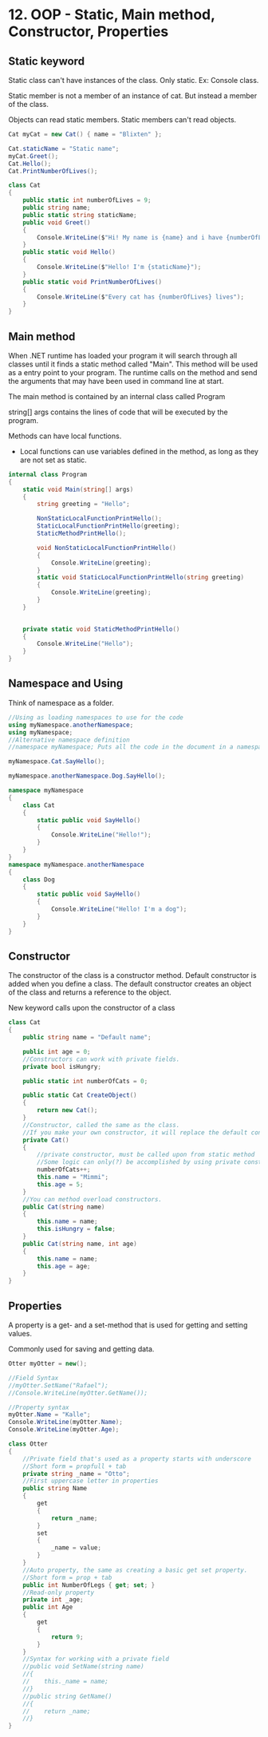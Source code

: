 # 12. OOP - Static, Main method, Constructor, Properties

## Static keyword
Static class can't have instances of the class. Only static.
Ex: Console class.

Static member is not a member of an instance of cat. But instead a member of the class.

Objects can read static members.
Static members can't read objects.

```c#
Cat myCat = new Cat() { name = "Blixten" };

Cat.staticName = "Static name";
myCat.Greet();
Cat.Hello();
Cat.PrintNumberOfLives();

class Cat
{
    public static int numberOfLives = 9;
    public string name;
    public static string staticName;
    public void Greet()
    {
        Console.WriteLine($"Hi! My name is {name} and i have {numberOfLives} lives!");
    }
    public static void Hello()
    {
        Console.WriteLine($"Hello! I'm {staticName}");
    }
    public static void PrintNumberOfLives()
    {
        Console.WriteLine($"Every cat has {numberOfLives} lives");
    }
}
```

## Main method

When .NET runtime has loaded your program it will search through all classes until it finds a static method called "Main". This method will be used as a entry point to your program. The runtime calls on the method and send the arguments that may have been used in command line at start.

The main method is contained by an internal class called Program

string[] args contains the lines of code that will be executed by the program.

Methods can have local functions.
+ Local functions can use variables defined in the method, as long as they are not set as static.

```c#
internal class Program
{
	static void Main(string[] args)
	{
		string greeting = "Hello";

		NonStaticLocalFunctionPrintHello();
		StaticLocalFunctionPrintHello(greeting);
		StaticMethodPrintHello();

		void NonStaticLocalFunctionPrintHello()
		{
			Console.WriteLine(greeting);
		}
		static void StaticLocalFunctionPrintHello(string greeting)
		{
			Console.WriteLine(greeting);
		}
	}

	
	private static void StaticMethodPrintHello()
	{
		Console.WriteLine("Hello");
	}
}    
```

## Namespace and Using

Think of namespace as a folder.

```c#
//Using as loading namespaces to use for the code
using myNamespace.anotherNamespace;
using myNamespace;
//Alternative namespace definition
//namespace myNamespace; Puts all the code in the document in a namespace

myNamespace.Cat.SayHello();

myNamespace.anotherNamespace.Dog.SayHello();

namespace myNamespace
{
    class Cat
    {
        static public void SayHello()
        {
            Console.WriteLine("Hello!");
        }
    }
}
namespace myNamespace.anotherNamespace
{
    class Dog
    {
        static public void SayHello()
        {
            Console.WriteLine("Hello! I'm a dog");
        }
    }
}

```

## Constructor

The constructor of the class is a constructor method. Default constructor is added when you define a class. The default constructor creates an object of the class and returns a reference to the object.

New keyword calls upon the constructor of a class
```c#
class Cat
{
    public string name = "Default name";

    public int age = 0;
    //Constructors can work with private fields.
    private bool isHungry;

    public static int numberOfCats = 0;

    public static Cat CreateObject()
    {
        return new Cat();
    }
    //Constructor, called the same as the class.
    //If you make your own constructor, it will replace the default constructor
    private Cat()
    {
        //private constructor, must be called upon from static method
        //Some logic can only(?) be accomplished by using private constructor
        numberOfCats++;
        this.name = "Mimmi";
        this.age = 5;
    }
    //You can method overload constructors.
    public Cat(string name)
    {
        this.name = name;
        this.isHungry = false;
    }
    public Cat(string name, int age)
    {
        this.name = name;
        this.age = age;
    }
}
```

## Properties

A property is a get- and a set-method that is used for getting and setting values.

Commonly used for saving and getting data.

```c#
Otter myOtter = new();

//Field Syntax
//myOtter.SetName("Rafael");
//Console.WriteLine(myOtter.GetName());

//Property syntax
myOtter.Name = "Kalle";
Console.WriteLine(myOtter.Name);
Console.WriteLine(myOtter.Age);

class Otter
{
    //Private field that's used as a property starts with underscore
    //Short form = propfull + tab
    private string _name = "Otto";
    //First uppercase letter in properties
    public string Name
    {
        get
        {
            return _name;
        }
        set
        {
            _name = value;
        }
    }
    //Auto property, the same as creating a basic get set property.
    //Short form = prop + tab
    public int NumberOfLegs { get; set; }
    //Read-only property
    private int _age;
    public int Age
    {
        get
        {
            return 9;
        }
    }
    //Syntax for working with a private field
    //public void SetName(string name)
    //{
    //    this._name = name;
    //}
    //public string GetName()
    //{
    //    return _name;
    //}
}
```